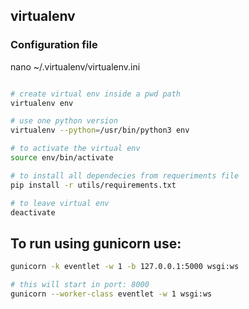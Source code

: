 
## virtualenv

### Configuration file

nano ~/.virtualenv/virtualenv.ini

```sh

# create virtual env inside a pwd path
virtualenv env

# use one python version
virtualenv --python=/usr/bin/python3 env

# to activate the virtual env
source env/bin/activate

# to install all dependecies from requeriments file
pip install -r utils/requirements.txt

# to leave virtual env
deactivate

```

## To run using gunicorn use:

```sh
gunicorn -k eventlet -w 1 -b 127.0.0.1:5000 wsgi:ws

# this will start in port: 8000
gunicorn --worker-class eventlet -w 1 wsgi:ws
```